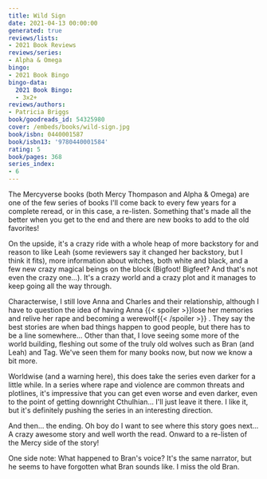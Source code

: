 ```yaml
---
title: Wild Sign
date: 2021-04-13 00:00:00
generated: true
reviews/lists:
- 2021 Book Reviews
reviews/series:
- Alpha & Omega
bingo:
- 2021 Book Bingo
bingo-data:
  2021 Book Bingo:
  - 3x2+
reviews/authors:
- Patricia Briggs
book/goodreads_id: 54325980
cover: /embeds/books/wild-sign.jpg
book/isbn: 0440001587
book/isbn13: '9780440001584'
rating: 5
book/pages: 368
series_index:
- 6
---
```

The Mercyverse books (both Mercy Thompason and Alpha & Omega) are one of the few series of books I'll come back to every few years for a complete reread, or in this case, a re-listen. Something that's made all the better when you get to the end and there are new books to add to the old favorites!  

On the upside, it's a crazy ride with a whole heap of more backstory for and reason to like Leah (some reviewers say it changed her backstory, but I think it fits), more information about witches, both white and black, and a few new crazy magical beings on the block (Bigfoot! Bigfeet? And that's not even the crazy one...). It's a crazy world and a crazy plot and it manages to keep going all the way through.  

<!--more-->

Characterwise, I still love Anna and Charles and their relationship, although I have to question the idea of having Anna  {{< spoiler >}}lose her memories and relive her rape and becoming a werewolf{{< /spoiler >}}  . They say the best stories are when bad things happen to good people, but there has to be a line somewhere... Other than that, I love seeing some more of the world building, fleshing out some of the truly old wolves such as Bran (and Leah) and Tag. We've seen them for many books now, but now we know a bit more.  

Worldwise (and a warning here), this does take the series even darker for a little while. In a series where rape and violence are common threats and plotlines, it's impressive that you can get even worse and even darker, even to the point of getting downright Cthulhian... I'll just leave it there. I like it, but it's definitely pushing the series in an interesting direction.  

And then... the ending. Oh boy do I want to see where this story goes next... A crazy awesome story and well worth the read. Onward to a re-listen of the Mercy side of the story!  

One side note: What happened to Bran's voice? It's the same narrator, but he seems to have forgotten what Bran sounds like. I miss the old Bran.